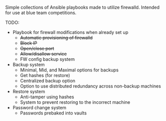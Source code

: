 Simple collections of Ansible playbooks made to utilize firewalld. Intended for use at blue team competitions.

TODO:
- Playbook for firewall modifications when already set up
  - ~~Automatic provisioning of firewalld~~
  - ~~Block IP~~
  - ~~Open/close port~~
  - ~~Allow/disallow service~~
  - FW config backup system
- Backup system
  - Minimal, Mid, and Maximal options for backups
  - Get hashes (for restore)
  - Centralized backup option
  - Option to use distributed redundancy across non-backup machines
- Restore system
  - Anti-tamper using hashes
  - System to prevent restoring to the incorrect machine
- Password change system
  - Passwords prebaked into vaults
